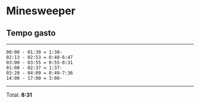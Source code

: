 # Minesweeper

## Tempo gasto
------
```
00:00 - 01:30 = 1:30-
02:13 - 02:53 = 0:40-6:47
03:00 - 03:55 = 0:55-8:31
01:00 - 02:37 = 1:37-
03:20 - 04:09 = 0:49-7:36
14:00 - 17:00 = 3:00-
```
------
Total: **8:31**
